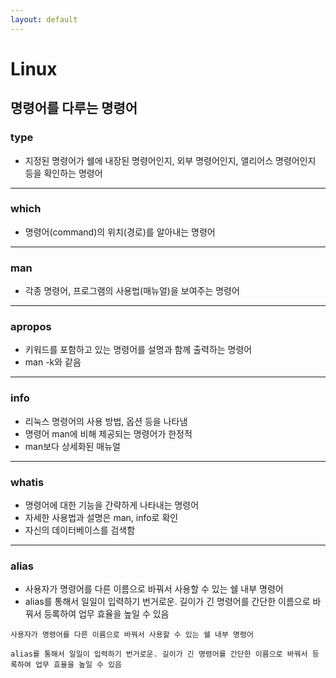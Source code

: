 ```yaml
---
layout: default
---
```

# Linux

## 명령어를 다루는 명령어

### type
- 지정된 명령어가 쉘에 내장된 명령어인지, 외부 명령어인지, 앨리어스 명령어인지 등을 확인하는 명령어

-------------------------------

### which
- 명령어(command)의 위치(경로)를 알아내는 명령어

-------------------------------

### man
- 각종 명령어, 프로그램의 사용법(매뉴얼)을 보여주는 명령어

-------------------------------

### apropos
- 키워드를 포함하고 있는 명령어를 설명과 함께 출력하는 명령어
- man -k와 같음

-------------------------------

### info
- 리눅스 명령어의 사용 방법, 옵션 등을 나타냄
- 명령어 man에 비해 제공되는 명령어가 한정적
- man보다 상세화된 매뉴얼

-------------------------------

### whatis
- 명령어에 대한 기능을 간략하게 나타내는 명령어
- 자세한 사용법과 설명은  man, info로 확인
- 자신의 데이터베이스를 검색함

-------------------------------

### alias
- 사용자가 명령어를 다른 이름으로 바꿔서 사용할 수 있는 쉘 내부 명령어
- alias를 통해서 일일이 입력하기 번거로운. 길이가 긴 명령어를 간단한 이름으로 바꿔서 등록하여 업무 효율을 높일 수 있음

```
사용자가 명령어를 다른 이름으로 바꿔서 사용할 수 있는 쉘 내부 명령어

alias를 통해서 일일이 입력하기 번거로운. 길이가 긴 명령어를 간단한 이름으로 바꿔서 등록하여 업무 효율을 높일 수 있음
```